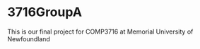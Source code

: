 3716GroupA
==========

This is our final project for COMP3716 at Memorial University of Newfoundland 
